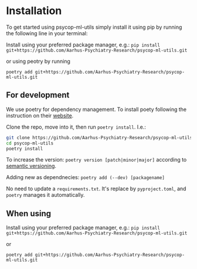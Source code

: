 
# Installation
To get started using psycop-ml-utils simply install it using pip by running the following line in your terminal:

Install using your preferred package manager, e.g.:
`pip install git+https://github.com/Aarhus-Psychiatry-Research/psycop-ml-utils.git`

or using peotry by running

`poetry add git+https://github.com/Aarhus-Psychiatry-Research/psycop-ml-utils.git`


## For development
We use poetry for dependency management. To install poety following the instruction on their [website](https://python-poetry.org/docs/#osx--linux--bashonwindows-install-instructions).


Clone the repo, move into it, then run `poetry install`. I.e.:

```bash
git clone https://github.com/Aarhus-Psychiatry-Research/psycop-ml-utils.git
cd psycop-ml-utils
poetry install
```

To increase the version:
`poetry version [patch|minor|major]` according to [semantic versioning](https://semver.org/).

Adding new as dependnecies:
`poetry add (--dev) [packagename]`

No need to update a `requirements.txt`. It's replace by `pyproject.toml`, and `poetry` manages it automatically.


## When using
Install using your preferred package manager, e.g.:
`pip install git+https://github.com/Aarhus-Psychiatry-Research/psycop-ml-utils.git`

or

`poetry add git+https://github.com/Aarhus-Psychiatry-Research/psycop-ml-utils.git`
